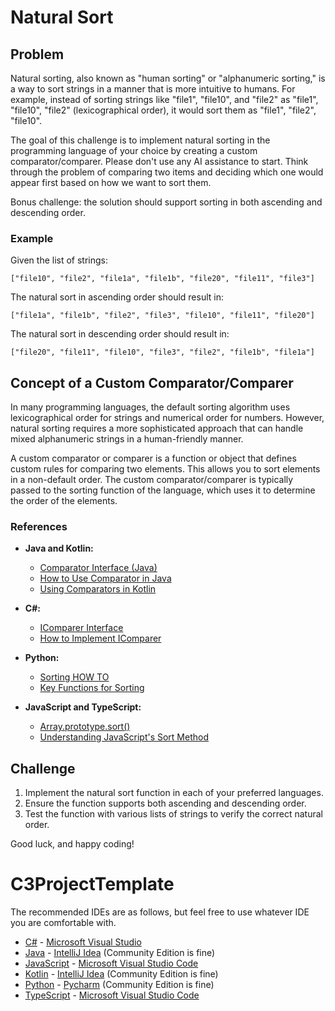 # Natural Sort

## Problem

Natural sorting, also known as "human sorting" or "alphanumeric sorting," is a way to sort strings in a manner that is more intuitive to humans. For example, instead of sorting strings like "file1", "file10", and "file2" as "file1", "file10", "file2" (lexicographical order), it would sort them as "file1", "file2", "file10".

The goal of this challenge is to implement natural sorting in the programming language of your choice by creating a custom comparator/comparer. Please don't use any AI assistance to start. Think through the problem of comparing two items and deciding which one would appear first based on how we want to sort them.

Bonus challenge: the solution should support sorting in both ascending and descending order.

### Example

Given the list of strings:
```
["file10", "file2", "file1a", "file1b", "file20", "file11", "file3"]
```

The natural sort in ascending order should result in:
```
["file1a", "file1b", "file2", "file3", "file10", "file11", "file20"]
```

The natural sort in descending order should result in:
```
["file20", "file11", "file10", "file3", "file2", "file1b", "file1a"]
```

## Concept of a Custom Comparator/Comparer

In many programming languages, the default sorting algorithm uses lexicographical order for strings and numerical order for numbers. However, natural sorting requires a more sophisticated approach that can handle mixed alphanumeric strings in a human-friendly manner.

A custom comparator or comparer is a function or object that defines custom rules for comparing two elements. This allows you to sort elements in a non-default order. The custom comparator/comparer is typically passed to the sorting function of the language, which uses it to determine the order of the elements.

### References

- **Java and Kotlin:**
  - [Comparator Interface (Java)](https://docs.oracle.com/javase/8/docs/api/java/util/Comparator.html)
  - [How to Use Comparator in Java](https://www.baeldung.com/java-comparator-comparable)
  - [Using Comparators in Kotlin](https://kotlinlang.org/docs/collection-ordering.html#using-comparators)

- **C#:**
  - [IComparer Interface](https://docs.microsoft.com/en-us/dotnet/api/system.collections.generic.icomparer-1)
  - [How to Implement IComparer](https://learn.microsoft.com/en-us/dotnet/api/system.collections.generic.icomparer-1.compare)

- **Python:**
  - [Sorting HOW TO](https://docs.python.org/3/howto/sorting.html#the-old-way-using-the-cmp-parameter)
  - [Key Functions for Sorting](https://docs.python.org/3/howto/sorting.html#key-functions)

- **JavaScript and TypeScript:**
  - [Array.prototype.sort()](https://developer.mozilla.org/en-US/docs/Web/JavaScript/Reference/Global_Objects/Array/sort)
  - [Understanding JavaScript's Sort Method](https://www.javascripttutorial.net/javascript-array-sort/)

## Challenge

1. Implement the natural sort function in each of your preferred languages.
2. Ensure the function supports both ascending and descending order.
3. Test the function with various lists of strings to verify the correct natural order.

Good luck, and happy coding!

# C3ProjectTemplate
The recommended IDEs are as follows, but feel free to use whatever IDE you are comfortable with.

-   [C#](Templates/C%23) - [Microsoft Visual Studio](https://visualstudio.microsoft.com/vs/community/)
-   [Java](Templates/Java) - [IntelliJ Idea](https://www.jetbrains.com/idea/download) (Community Edition is fine)
-   [JavaScript](Templates/JavaScript) - [Microsoft Visual Studio Code](https://code.visualstudio.com/)
-   [Kotlin](Templates/Kotlin) - [IntelliJ Idea](https://www.jetbrains.com/idea/download) (Community Edition is fine)
-   [Python](Templates/Python) - [Pycharm](https://www.jetbrains.com/pycharm/download/?section=windows) (Community Edition is fine)
-   [TypeScript](Templates/TypeScript) - [Microsoft Visual Studio Code](https://code.visualstudio.com/)
